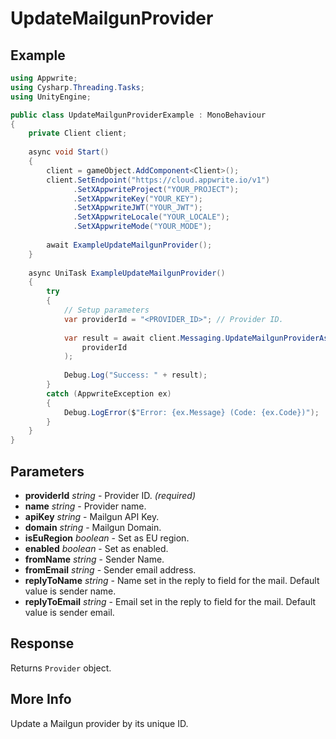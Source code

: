 # UpdateMailgunProvider

## Example

```csharp
using Appwrite;
using Cysharp.Threading.Tasks;
using UnityEngine;

public class UpdateMailgunProviderExample : MonoBehaviour
{
    private Client client;
    
    async void Start()
    {
        client = gameObject.AddComponent<Client>();
        client.SetEndpoint("https://cloud.appwrite.io/v1")
              .SetXAppwriteProject("YOUR_PROJECT");
              .SetXAppwriteKey("YOUR_KEY");
              .SetXAppwriteJWT("YOUR_JWT");
              .SetXAppwriteLocale("YOUR_LOCALE");
              .SetXAppwriteMode("YOUR_MODE");
        
        await ExampleUpdateMailgunProvider();
    }
    
    async UniTask ExampleUpdateMailgunProvider()
    {
        try
        {
            // Setup parameters
            var providerId = "<PROVIDER_ID>"; // Provider ID.
            
            var result = await client.Messaging.UpdateMailgunProviderAsync(
                providerId
            );
            
            Debug.Log("Success: " + result);
        }
        catch (AppwriteException ex)
        {
            Debug.LogError($"Error: {ex.Message} (Code: {ex.Code})");
        }
    }
}
```

## Parameters

- **providerId** *string* - Provider ID. *(required)*
- **name** *string* - Provider name.
- **apiKey** *string* - Mailgun API Key.
- **domain** *string* - Mailgun Domain.
- **isEuRegion** *boolean* - Set as EU region.
- **enabled** *boolean* - Set as enabled.
- **fromName** *string* - Sender Name.
- **fromEmail** *string* - Sender email address.
- **replyToName** *string* - Name set in the reply to field for the mail. Default value is sender name.
- **replyToEmail** *string* - Email set in the reply to field for the mail. Default value is sender email.

## Response

Returns `Provider` object.
## More Info

Update a Mailgun provider by its unique ID.
